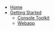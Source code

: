 * [Home](/)
* [Getting Started](getting-started.md)
    * [Console Toolkit](getting-started.md#console-toolkit)
    * [Webapp](getting-started.md#webapp)
